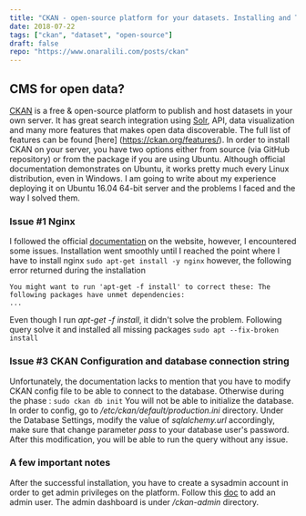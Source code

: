 ```yaml
---
title: "CKAN - open-source platform for your datasets. Installing and Troubleshooting "
date: 2018-07-22
tags: ["ckan", "dataset", "open-source"]
draft: false
repo: "https://www.onaralili.com/posts/ckan"
---
```


## CMS for open data?
[CKAN](https://ckan.org/) is a free & open-source platform to publish and host datasets in your own server. It has great search integration using [Solr](https://lucene.apache.org/solr/), API, data visualization and many more features that makes open data discoverable. The full list of features can be found [here] (https://ckan.org/features/). In order to install CKAN on your server, you have two options either from source (via GitHub repository) or from the package if you are using Ubuntu. Although official documentation demonstrates on Ubuntu, it works pretty much every Linux distribution, even in Windows. I am going to write about my experience deploying it on Ubuntu 16.04 64-bit server and the problems I faced and the way I solved them.

### Issue #1 Nginx

I followed the official [documentation](http://docs.ckan.org/en/latest/maintaining/installing/install-from-package.html) on the website, however, I encountered some issues. 
Installation went smoothly until I reached the point where I have to install nginx
``` sudo apt-get install -y nginx ```
however, the following error returned during the installation 
```
You might want to run 'apt-get -f install' to correct these: The following packages have unmet dependencies:
...
```
Even though I run *apt-get -f install*, it didn't solve the problem. Following query solve it and installed all missing packages
``` sudo apt --fix-broken install ```
 
### Issue #3 CKAN Configuration and database connection string
Unfortunately, the documentation lacks to mention that you have to modify CKAN config file to be able to connect to the database. Otherwise during the phase :
``` sudo ckan db init ```
You will not be able to initialize the database. In order to config, go to */etc/ckan/default/production.ini* directory. Under the Database Settings, modify the value of *sqlalchemy.url* accordingly, make sure that change parameter *pass* to your database user's password.  After this modification, you will be able to run the query without any issue.

### A few important notes
After the successful installation, you have to create a sysadmin account in order to get admin privileges on the platform. Follow this [doc](http://docs.ckan.org/en/latest/maintaining/getting-started.html#create-admin-user) to add an admin user.  The admin dashboard is under */ckan-admin* directory.

